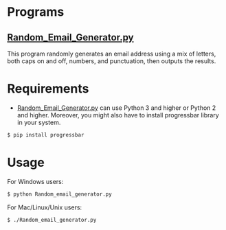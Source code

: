 # Programs

## [Random_Email_Generator.py](./Random_email_generator.py)

This program randomly generates an email address using a mix of letters, both caps on and off, numbers, and punctuation, then outputs the results.

# Requirements

- [Random_Email_Generator.py](./Random_email_generator.py) can use Python 3 and higher or Python 2 and higher.
  Moreover, you might also have to install progressbar library in your system.

```bash
$ pip install progressbar
```

# Usage

For Windows users:

```bash
$ python Random_email_generator.py
```

For Mac/Linux/Unix users:

```bash
$ ./Random_email_generator.py
```

